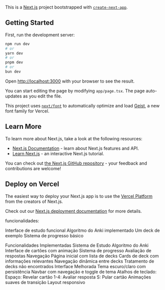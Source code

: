 This is a [Next.js](https://nextjs.org) project bootstrapped with [`create-next-app`](https://nextjs.org/docs/app/api-reference/cli/create-next-app).

## Getting Started

First, run the development server:

```bash
npm run dev
# or
yarn dev
# or
pnpm dev
# or
bun dev
```

Open [http://localhost:3000](http://localhost:3000) with your browser to see the result.

You can start editing the page by modifying `app/page.tsx`. The page auto-updates as you edit the file.

This project uses [`next/font`](https://nextjs.org/docs/app/building-your-application/optimizing/fonts) to automatically optimize and load [Geist](https://vercel.com/font), a new font family for Vercel.

## Learn More

To learn more about Next.js, take a look at the following resources:

- [Next.js Documentation](https://nextjs.org/docs) - learn about Next.js features and API.
- [Learn Next.js](https://nextjs.org/learn) - an interactive Next.js tutorial.

You can check out [the Next.js GitHub repository](https://github.com/vercel/next.js) - your feedback and contributions are welcome!

## Deploy on Vercel

The easiest way to deploy your Next.js app is to use the [Vercel Platform](https://vercel.com/new?utm_medium=default-template&filter=next.js&utm_source=create-next-app&utm_campaign=create-next-app-readme) from the creators of Next.js.

Check out our [Next.js deployment documentation](https://nextjs.org/docs/app/building-your-application/deploying) for more details.




funcionalidades:

Interface de estudo funcional
Algoritmo do Anki implementado
Um deck de exemplo
Sistema de progresso básico


Funcionalidades Implementadas
Sistema de Estudo
Algoritmo do Anki
Interface de cartões com animação
Sistema de progresso
Avaliação de respostas
Navegação
Página inicial com lista de decks
Cards de deck com informações relevantes
Navegação dinâmica entre decks
Tratamento de decks não encontrados
Interface Melhorada
Tema escuro/claro com persistência
Navbar com navegação e toggle de tema
Atalhos de teclado:
Espaço: Revelar cartão
1-4: Avaliar resposta
S: Pular cartão
Animações suaves de transição
Layout responsivo